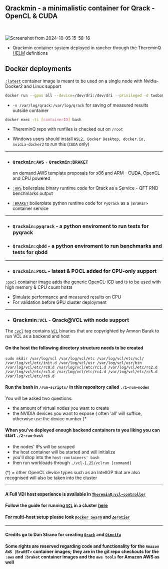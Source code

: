 ## Qrackmin - a minimalistic container for Qrack - OpenCL & CUDA

<br>

![Screenshot from 2024-10-05 15-58-16](https://github.com/user-attachments/assets/d84647ea-3158-4e48-98d0-60d884f82283)
- Qrackmin container system deployed in rancher through the ThereminQ [HELM](https://github.com/twobombs/thereminq-helm) definitions


## Docker deployments

[`:latest`](https://github.com/twobombs/qrackmin/blob/main/dockerfiles/Dockerfile) container image is meant to be used on a single node with Nvidia-Docker2 and Linux support

```bash
docker run --gpus all --device=/dev/dri:/dev/dri --privileged -d twobombs/qrackmin[:tag] [--memory 24G --memory-swap 250G]
````

- `-v /var/log/qrack:/var/log/qrack` for saving of measured results outside container

```bash 
docker exec -ti [containerID] bash
````

- ThereminQ repo with runfiles is checked out on `/root`

- Windows users should install `WSL2, Docker Desktop, docker.io, nvidia-docker2` to run this (`CUDA` only)

---------------

- ### `Qrackmin:AWS` - `Qrackmin:BRAKET` 
  on demand AWS template proposals for x86 and ARM - CUDA, OpenCL and CPU powered

- [`:AWS`](https://github.com/twobombs/qrackmin/blob/main/dockerfiles/Dockerfile-aws) boilerplate binary runtime code for Qrack as a Service - QFT RND benchmarks output

- [`:BRAKET`](https://github.com/twobombs/qrackmin/blob/main/dockerfiles/Dockerfile-braket) boilerplate python runtime code for `PyQrack` as a `|BraKET>` container service

---------------

- ### `Qrackmin:pyqrack` - a python enviroment to run tests for pyqrack
- ### `Qrackmin:qbdd` - a python enviroment to run benchmarks and tests for qbdd

---------------

- ### `Qrackmin:POCL` - latest & POCL added for CPU-only support

[`:pocl`](https://github.com/twobombs/qrackmin/blob/main/dockerfiles/Dockerfile-pocl) container image adds the generic OpenCL-ICD and is to be used with high memory & CPU count hosts 

- Simulate performance and measured results on CPU
- For validation before GPU cluster deployment

---------------

- ### Qrackmin`:VCL` - Qrack@VCL with node support

The [`:vcl`](https://github.com/twobombs/qrackmin/blob/main/dockerfiles/Dockerfile-vcl) tag contains [`VCL`](https://mosix.cs.huji.ac.il/txt_vcl.html) binaries that are copyrighted by Amnon Barak to run VCL as a backend and host

#### On the host the following directory structure needs to be created 
`sudo mkdir /var/log/vcl /var/log/vcl/etc /var/log/vcl/etc/vcl/ /var/log/vcl/etc/init.d /var/log/vcl/usr /var/log/vcl/usr/bin /var/log/vcl/etc/rc0.d /var/log/vcl/etc/rc1.d /var/log/vcl/etc/rc2.d /var/log/vcl/etc/rc3.d /var/log/vcl/etc/rc4.d /var/log/vcl/etc/rc5.d /var/log/vcl/etc/rc6.d`

####  Run the bash in `/run-scripts/` in this repository called `./1-run-nodes`
You will be asked two questions:
- the amount of virtual nodes you want to create
- the NVIDIA devices you want to expose ( often 'all' will suffice, otherwise use the device number )*

#### When you've deployed enough backend containers to you liking you can start `./2-run-host`
- the nodes' IPs will be scraped
- the host container will be started and will initialize
- you'll drop into the `host-containers' bash`
- then run workloads through `./vcl-1.25/vclrun [command]`

(*) = other OpenCL device types such as an IntelIGP that are also recognised will also be taken into the cluster

---------------

#### A Full VDI host experience is avaliable in [`ThereminQ:vcl-controller`](https://github.com/twobombs/thereminq#to-run-thereminq-as-a-virtualcl-controller)

#### Follow the guide for running [`VCL`](https://mosix.cs.huji.ac.il/txt_vcl.html) in a cluster [here](https://mosix.cs.huji.ac.il/vcl/VCL_Guide.pdf)

#### For multi-host setup please look [`Docker Swarm`](https://docs.docker.com/engine/swarm/swarm-tutorial/create-swarm/) and [`Zerotier`](https://www.zerotier.com/)

---------------

#### Credits go to Dan Strano for creating [`Qrack`](https://github.com/unitaryfund/qrack) and [`Qimcifa`](https://github.com/vm6502q/qimcifa)
#### Some rights are reserved regarding code and functionality for the `Amazon AWS |BraKET>` container images; they are in the git repo checkouts for the `:aws` and `:braket` container images and the `aws tools` for Amazon AWS as well

